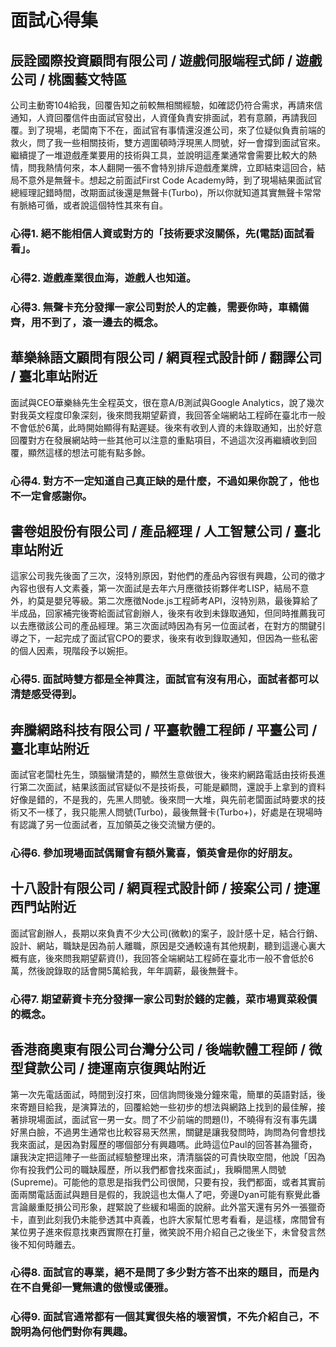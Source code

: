 # 面試心得集

## 辰詮國際投資顧問有限公司 / 遊戲伺服端程式師 / 遊戲公司 / 桃園藝文特區

公司主動寄104給我，回覆告知之前較無相關經驗，如確認仍符合需求，再請來信通知，人資回覆信件由面試官發出，人資僅負責安排面試，若有意願，再請我回覆。到了現場，老闆南下不在，面試官有事情還沒進公司，來了位疑似負責前端的救火，問了我一些相關技術，雙方週圍頓時浮現黑人問號，好一會撐到面試官來。繼續提了一堆遊戲產業要用的技術與工具，並說明這產業通常會需要比較大的熱情，問我熱情何來，本人翻開一張不會特別排斥遊戲產業牌，立即結束這回合，結局不意外是無聲卡。想起之前面試First Code Academy時，到了現場結果面試官總經理記錯時間，改期面試後還是無聲卡(Turbo)，所以你就知道其實無聲卡常常有脈絡可循，或者說這個特性其來有自。

### 心得1. 絕不能相信人資或對方的「技術要求沒關係，先(電話)面試看看」。
### 心得2. 遊戲產業很血海，遊戲人也知道。
### 心得3. 無聲卡充分發揮一家公司對於人的定義，需要你時，車轎備齊，用不到了，滾一邊去的概念。

## 華樂絲語文顧問有限公司 / 網頁程式設計師 / 翻譯公司 / 臺北車站附近

面試與CEO華樂絲先生全程英文，很在意A/B測試與Google Analytics，說了幾次對我英文程度印象深刻，後來問我期望薪資，我回答全端網站工程師在臺北市一般不會低於6萬，此時開始顯得有點遲疑。後來有收到人資的未錄取通知，出於好意回覆對方在發展網站時一些其他可以注意的重點項目，不過這次沒再繼續收到回覆，顯然這樣的想法可能有點多餘。

### 心得4. 對方不一定知道自己真正缺的是什麼，不過如果你說了，他也不一定會感謝你。

## 書卷姐股份有限公司 / 產品經理 / 人工智慧公司 / 臺北車站附近

這家公司我先後面了三次，沒特別原因，對他們的產品內容很有興趣，公司的徵才內容也很有人文素養，第一次面試是去年六月應徵技術夥伴考LISP，結局不意外，約莫是嬰兒等級。第二次應徵Node.js工程師考API，沒特別熟，最後算給了半成品，回家補完後寄給面試官創辦人，後來有收到未錄取通知，但同時推薦我可以去應徵該公司的產品經理。第三次面試時因為有另一位面試者，在對方的關鍵引導之下，一起完成了面試官CPO的要求，後來有收到錄取通知，但因為一些私密的個人因素，現階段予以婉拒。

### 心得5. 面試時雙方都是全神貫注，面試官有沒有用心，面試者都可以清楚感受得到。

## 奔騰網路科技有限公司 / 平臺軟體工程師 / 平臺公司 / 臺北車站附近

面試官老闆杜先生，頭腦蠻清楚的，顯然生意做很大，後來約網路電話由技術長進行第二次面試，結果該面試官疑似不是技術長，可能是顧問，還說手上拿到的資料好像是錯的，不是我的，先黑人問號。後來問一大堆，與先前老闆面試時要求的技術又不一樣了，我只能黑人問號(Turbo)，最後無聲卡(Turbo+)，好處是在現場時有認識了另一位面試者，互加領英之後交流蠻方便的。

### 心得6. 參加現場面試偶爾會有額外驚喜，領英會是你的好朋友。

## 十八設計有限公司 / 網頁程式設計師 / 接案公司 / 捷運西門站附近

面試官創辦人，長期以來負責不少大公司(微軟)的案子，設計感十足，結合行銷、設計、網站，職缺是因為前人離職，原因是交通較遠有其他規劃，聽到這邊心裏大概有底，後來問我期望薪資(!)，我回答全端網站工程師在臺北市一般不會低於6萬，然後說錄取的話會開5萬給我，年年調薪，最後無聲卡。

### 心得7. 期望薪資卡充分發揮一家公司對於錢的定義，菜市場買菜殺價的概念。

## 香港商奧東有限公司台灣分公司 / 後端軟體工程師 / 微型貸款公司 / 捷運南京復興站附近

第一次先電話面試，時間到沒打來，回信詢問後幾分鐘來電，簡單的英語對話，後來寄題目給我，是演算法的，回覆給她一些初步的想法與網路上找到的最佳解，接著排現場面試，面試官一男一女。問了不少前端的問題(!)，不曉得有沒有事先講好黑白臉，不過男生通常也比較容易天然黑，關鍵是讓我發問時，詢問為何會想找我來面試，是因為對履歷的哪個部分有興趣嗎。此時這位Paul的回答甚為獵奇，讓我決定把這陣子一些面試經驗整理出來，清清腦袋的可貴快取空間，他說「因為你有投我們公司的職缺履歷，所以我們都會找來面試」，我瞬間黑人問號(Supreme)。可能他的意思是指我們公司很閒，只要有投，我們都面，或者其實前面兩關電話面試與題目是假的，我說這也太傷人了吧，旁邊Dyan可能有察覺此番言論嚴重貶損公司形象，趕緊說了些緩和場面的說辭。此外當天還有另外一張獵奇卡，直到此刻我仍未能參透其中真義，也許大家幫忙思考看看，是這樣，席間曾有某位男子進來假意找東西實際在打量，微笑說不用介紹自己之後坐下，未曾發言然後不知何時離去。

### 心得8. 面試官的專業，絕不是問了多少對方答不出來的題目，而是內在不自覺卻一覽無遺的傲慢或優雅。
### 心得9. 面試官通常都有一個其實很失格的壞習慣，不先介紹自己，不說明為何他們對你有興趣。
